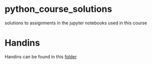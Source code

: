 # python_course_solutions
solutions to assignments in the jupyter notebooks used in this course

# Handins
Handins can be found in this [folder](../tree/master/handins)

